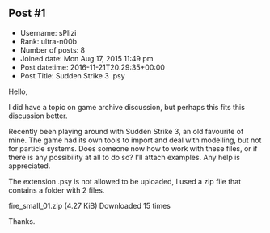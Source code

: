 ## Post #1
- Username: sPlizi
- Rank: ultra-n00b
- Number of posts: 8
- Joined date: Mon Aug 17, 2015 11:49 pm
- Post datetime: 2016-11-21T20:29:35+00:00
- Post Title: Sudden Strike 3 .psy

Hello,

I did have a topic on game archive discussion, but perhaps this fits this discussion better.

Recently been playing around with Sudden Strike 3, an old favourite of mine. The game had its own tools to import and deal with modelling, but not for particle systems. Does someone now how to work with these files, or if there is any possibility at all to do so? I'll attach examples. Any help is appreciated.

The extension .psy is not allowed to be uploaded, I used a zip file that contains a folder with 2 files.


 fire_small_01.zip
(4.27 KiB) Downloaded 15 times



Thanks.
